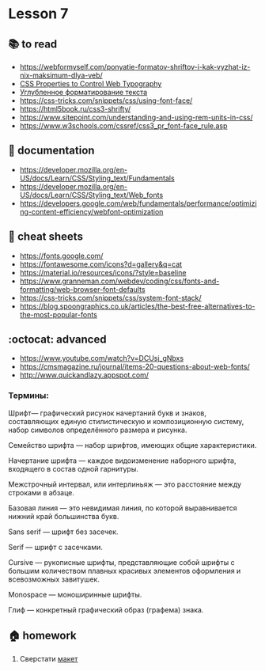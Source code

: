 
# Lesson 7

<!-- ## :computer: to do -->

## :books: to read
* https://webformyself.com/ponyatie-formatov-shriftov-i-kak-vyzhat-iz-nix-maksimum-dlya-veb/
* [CSS Properties to Control Web Typography](https://www.sitepoint.com/css-properties-to-control-web-typography/?utm_source=%D0%9F%D0%BE%D0%BB%D0%B5%D0%B7%D0%BD%D0%B0%D1%8F+%D1%80%D0%B0%D1%81%D1%81%D1%8B%D0%BB%D0%BA%D0%B0&utm_campaign=f33c40f378-hamail_15092015&utm_medium=email&utm_term=0_a75c235315-f33c40f378-159770897)
* [Углубленное форматирование текста](https://developer.mozilla.org/ru/docs/Learn/HTML/%D0%92%D0%B2%D0%B5%D0%B4%D0%B5%D0%BD%D0%B8%D0%B5_%D0%B2_HTML/Advanced_text_formatting)
* https://css-tricks.com/snippets/css/using-font-face/
* https://html5book.ru/css3-shrifty/
* https://www.sitepoint.com/understanding-and-using-rem-units-in-css/
* https://www.w3schools.com/cssref/css3_pr_font-face_rule.asp
<!-- * https://html5book.ru/pravilo-font-face -->

## :notebook: documentation
* https://developer.mozilla.org/en-US/docs/Learn/CSS/Styling_text/Fundamentals
* https://developer.mozilla.org/en-US/docs/Learn/CSS/Styling_text/Web_fonts
* https://developers.google.com/web/fundamentals/performance/optimizing-content-efficiency/webfont-optimization

## :pushpin: cheat sheets
* https://fonts.google.com/
* https://fontawesome.com/icons?d=gallery&q=cat
* https://material.io/resources/icons/?style=baseline
* https://www.granneman.com/webdev/coding/css/fonts-and-formatting/web-browser-font-defaults
* https://css-tricks.com/snippets/css/system-font-stack/
* https://blog.spoongraphics.co.uk/articles/the-best-free-alternatives-to-the-most-popular-fonts

## :octocat: advanced
* https://www.youtube.com/watch?v=DCUsj_gNbxs
* https://cmsmagazine.ru/journal/items-20-questions-about-web-fonts/
* http://www.quickandlazy.appspot.com/


### Термины:

Шрифт— графический рисунок начертаний букв и знаков, составляющих единую стилистическую и композиционную систему, набор символов определённого размера и рисунка.

Семейство шрифта — набор шрифтов, имеющих общие характеристики.

Начертание шрифта — каждое видоизменение наборного шрифта, входящего в состав одной гарнитуры.

Межстрочный интервал, или интерлиньяж — это расстояние между строками в абзаце.

Базовая линия — это невидимая линия, по которой выравнивается нижний край большинства букв.

Sans serif — шрифт без засечек.

Serif — шрифт с засечками.

Cursive — рукописные шрифты, представляющие собой шрифты с большим количеством плавных красивых элементов оформления и всевозможных завитушек.

Monospace — моноширинные шрифты.

Глиф — конкретный графический образ (графема) знака.

## :house: homework
1. Сверстати [макет](./hm/day25.psd)

<!-- ## :muscle: practice -->

  
<!-- ## :nerd_face: in addition
